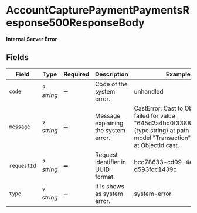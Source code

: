 # AccountCapturePaymentPaymentsResponse500ResponseBody

**Internal Server Error**



## Fields

| Field                                                                                                                                            | Type                                                                                                                                             | Required                                                                                                                                         | Description                                                                                                                                      | Example                                                                                                                                          |
| ------------------------------------------------------------------------------------------------------------------------------------------------ | ------------------------------------------------------------------------------------------------------------------------------------------------ | ------------------------------------------------------------------------------------------------------------------------------------------------ | ------------------------------------------------------------------------------------------------------------------------------------------------ | ------------------------------------------------------------------------------------------------------------------------------------------------ |
| `code`                                                                                                                                           | *?string*                                                                                                                                        | :heavy_minus_sign:                                                                                                                               | Code of the system error.                                                                                                                        | unhandled                                                                                                                                        |
| `message`                                                                                                                                        | *?string*                                                                                                                                        | :heavy_minus_sign:                                                                                                                               | Message explaining the system error.                                                                                                             | CastError: Cast to ObjectId failed for value "645d2a4bd0f3388adde2b3e" (type string) at path "_id" for model "Transaction"<br/>    at ObjectId.cast. |
| `requestId`                                                                                                                                      | *?string*                                                                                                                                        | :heavy_minus_sign:                                                                                                                               | Request identifier in UUID format.                                                                                                               | bcc78633-cd09-4e7d-8f3b-d593fdc1439c                                                                                                             |
| `type`                                                                                                                                           | *?string*                                                                                                                                        | :heavy_minus_sign:                                                                                                                               | It is shows as system error.                                                                                                                     | system-error                                                                                                                                     |